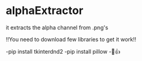 # alphaExtractor
it extracts the alpha channel from .png's

!!You need to download few libraries to get it work!!

-pip install tkinterdnd2
-pip install pillow
-🛌👍
